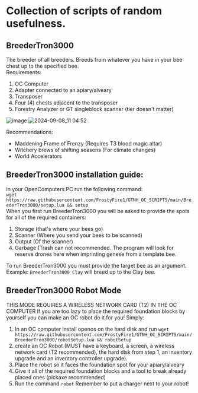 # Collection of scripts of random usefulness.  
## BreederTron3000
The breeder of all breeders. Breeds from whatever you have in your bee chest up to the specified bee.  
Requirements:
1. OC Computer
2. Adapter connected to an apiary/alveary
3. Transposer
4. Four (4) chests adjacent to the transposer
5. Forestry Analyzer or GT singleblock scanner (tier doesn't matter)

![image](https://github.com/user-attachments/assets/8157da10-1120-446f-91f4-447c46d2a60e)
![2024-09-08_11 04 52](https://github.com/user-attachments/assets/e8c580b6-09be-4ed8-b700-650e24e43b88)

Recommendations:
- Maddening Frame of Frenzy (Requires T3 blood magic altar)
- Witchery brews of shifting seasons (For climate changes)
- World Accelerators
## BreederTron3000 installation guide:  
in your OpenComputers PC run the following command:  
```wget https://raw.githubusercontent.com/FrostyFire1/GTNH_OC_SCRIPTS/main/BreederTron3000/setup.lua && setup```  
When you first run BreederTron3000 you will be asked to provide the spots for all of the required containers:
1. Storage (that's where your bees go)
2. Scanner (Where you send your bees to be scanned)
3. Output (Of the scanner)
4. Garbage (Trash can not recommended. The program will look for reserve drones here when imprinting genese from a template bee.
   
To run BreederTron3000 you must provide the target bee as an argument.  
Example: `BreederTron3000 Clay` will breed up to the Clay bee.  
## BreederTron3000 Robot Mode
THIS MODE REQUIRES A WIRELESS NETWORK CARD (T2) IN THE OC COMPUTER
If you are too lazy to place the required foundation blocks by yourself you can make an OC robot do it for you! 
Simply:
1. In an OC computer install openos on the hard disk and run `wget https://raw.githubusercontent.com/FrostyFire1/GTNH_OC_SCRIPTS/main/BreederTron3000/robotSetup.lua && robotSetup`
2. create an OC Robot (MUST have a keyboard, a screen, a wireless network card (T2 recommended), the hard disk from step 1, an inventory upgrade and an inventory controller upgrade). 
3. Place the robot so it faces the foundation spot for your apiary/alveary
4. Give it all of the required foundation blocks and a tool to break already placed ones (pickaxe recommended)
5. Run the command `robot`
Remember to put a charger next to your robot!
